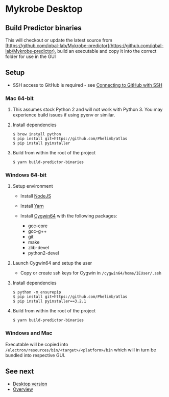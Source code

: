 # Mykrobe Desktop

## Build Predictor binaries

This will checkout or update the latest source from [https://github.com/iqbal-lab/Mykrobe-predictor](https://github.com/iqbal-lab/Mykrobe-predictor), build an executable and copy it into the correct folder for use in the GUI

## Setup

* SSH access to GitHub is required - see [Connecting to GitHub with SSH](https://help.github.com/articles/connecting-to-github-with-ssh/)

### Mac 64-bit

1. This assumes stock Python 2 and will not work with Python 3. You may experience build issues if using pyenv or similar.

2. Install dependencies

	```
	$ brew install python
	$ pip install git+https://github.com/Phelimb/atlas
	$ pip install pyinstaller
	```

3. Build from within the root of the project

	```
	$ yarn build-predictor-binaries
	```

### Windows 64-bit

1. Setup environment

	- Install [NodeJS](https://nodejs.org/dist/v8.9.1/node-v8.9.1-x64.msi)
	- Install [Yarn](https://yarnpkg.com/latest.msi)
	- Install [Cygwin64](https://www.cygwin.com/setup-x86_64.exe) with the following packages:

		- gcc-core
		- gcc-g++
		- git
		- make
		- zlib-devel
		- python2-devel

2. Launch Cygwin64 and setup the user
 		
	- Copy or create ssh keys for Cygwin in `/cygwin64/home/IEUser/.ssh`
	
3. Install dependencies
	
	```
	$ python -m ensurepip
	$ pip install git+https://github.com/Phelimb/atlas
	$ pip install pyinstaller==3.2.1
	```

4. Build from within the root of the project

	```
	$ yarn build-predictor-binaries
	```

### Windows and Mac
	
Executable will be copied into `/electron/resources/bin/<target>/<platform>/bin` which will in turn be bundled into respective GUI.

## See next

- [Desktop version](desktop.md)
- [Overview](../README.md)